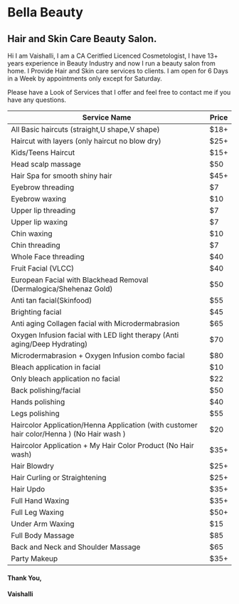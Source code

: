 # Bella Beauty

## Hair and Skin Care Beauty Salon.
Hi I am Vaishalli, I am a CA Ceritfied Licenced Cosmetologist, I have 13+ years experience in Beauty Industry and now I run a beauty salon from home. I Provide Hair and Skin care services to clients. I am open for 6 Days in a Week by appointments only except for Saturday.

Please have a Look of Services that I offer and feel free to contact me if you have any questions.

| Service Name | Price |
| --- | ----------- |
| All Basic haircuts (straight,U shape,V shape) | $18+ |
| Haircut with layers (only haircut no blow dry) | $25+ |
| Kids/Teens Haircut | $15+ |
| Head scalp massage | $50 |
| Hair Spa for smooth shiny hair | $45+ |
| Eyebrow threading | $7 |
| Eyebrow waxing | $10 |
| Upper lip threading | $7 |
| Upper lip waxing | $7 |
| Chin waxing | $10 |
| Chin threading | $7 |
| Whole Face threading | $40 | 
| Fruit Facial (VLCC) | $40 |
| European Facial with Blackhead Removal (Dermalogica/Shehenaz Gold) | $50 |
| Anti tan facial(Skinfood) | $55 |
| Brighting facial | $45 |
| Anti aging Collagen facial with Microdermabrasion | $65 |
| Oxygen Infusion facial with LED light therapy (Anti aging/Deep Hydrating) | $70 |
| Microdermabrasion + Oxygen Infusion combo facial | $80 |
| Bleach application in facial | $10 |
| Only bleach application no facial | $22 |
| Back polishing/facial | $50 |
| Hands polishing | $40 |
| Legs polishing | $55 |
| Haircolor Application/Henna Application (with customer hair color/Henna ) (No Hair wash ) | $20 |
| Haircolor Application + My Hair Color Product (No Hair wash) | $35+ |
| Hair Blowdry | $25+ |
| Hair Curling or Straightening | $25+ |
| Hair Updo | $35+ |
| Full Hand Waxing | $35+ |
| Full Leg Waxing | $50+ |
| Under Arm Waxing | $15 |
| Full Body Massage | $85 |
| Back and Neck and Shoulder Massage | $65 |
| Party Makeup | $35+ |

#### Thank You,
#### Vaishalli
